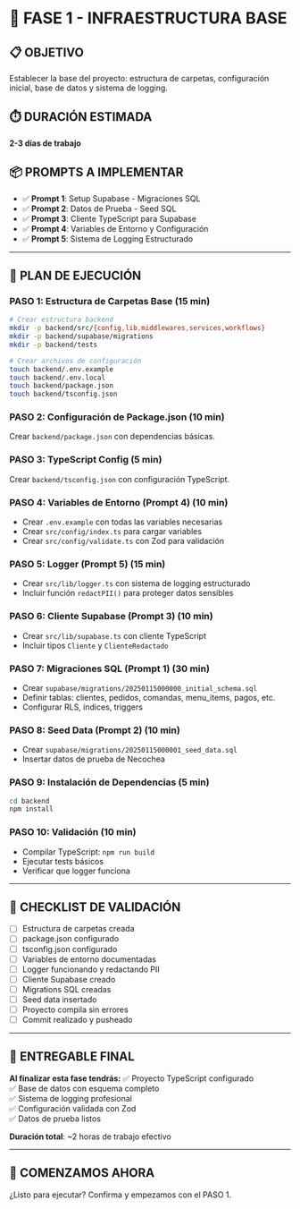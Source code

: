 # 🚀 FASE 1 - INFRAESTRUCTURA BASE

## 📋 OBJETIVO
Establecer la base del proyecto: estructura de carpetas, configuración inicial, base de datos y sistema de logging.

## ⏱️ DURACIÓN ESTIMADA
**2-3 días de trabajo**

## 📦 PROMPTS A IMPLEMENTAR
- ✅ **Prompt 1**: Setup Supabase - Migraciones SQL
- ✅ **Prompt 2**: Datos de Prueba - Seed SQL
- ✅ **Prompt 3**: Cliente TypeScript para Supabase
- ✅ **Prompt 4**: Variables de Entorno y Configuración
- ✅ **Prompt 5**: Sistema de Logging Estructurado

---

## 🎯 PLAN DE EJECUCIÓN

### PASO 1: Estructura de Carpetas Base (15 min)
```bash
# Crear estructura backend
mkdir -p backend/src/{config,lib,middlewares,services,workflows}
mkdir -p backend/supabase/migrations
mkdir -p backend/tests

# Crear archivos de configuración
touch backend/.env.example
touch backend/.env.local
touch backend/package.json
touch backend/tsconfig.json
```

### PASO 2: Configuración de Package.json (10 min)
Crear `backend/package.json` con dependencias básicas.

### PASO 3: TypeScript Config (5 min)
Crear `backend/tsconfig.json` con configuración TypeScript.

### PASO 4: Variables de Entorno (Prompt 4) (10 min)
- Crear `.env.example` con todas las variables necesarias
- Crear `src/config/index.ts` para cargar variables
- Crear `src/config/validate.ts` con Zod para validación

### PASO 5: Logger (Prompt 5) (15 min)
- Crear `src/lib/logger.ts` con sistema de logging estructurado
- Incluir función `redactPII()` para proteger datos sensibles

### PASO 6: Cliente Supabase (Prompt 3) (10 min)
- Crear `src/lib/supabase.ts` con cliente TypeScript
- Incluir tipos `Cliente` y `ClienteRedactado`

### PASO 7: Migraciones SQL (Prompt 1) (30 min)
- Crear `supabase/migrations/20250115000000_initial_schema.sql`
- Definir tablas: clientes, pedidos, comandas, menu_items, pagos, etc.
- Configurar RLS, índices, triggers

### PASO 8: Seed Data (Prompt 2) (10 min)
- Crear `supabase/migrations/20250115000001_seed_data.sql`
- Insertar datos de prueba de Necochea

### PASO 9: Instalación de Dependencias (5 min)
```bash
cd backend
npm install
```

### PASO 10: Validación (10 min)
- Compilar TypeScript: `npm run build`
- Ejecutar tests básicos
- Verificar que logger funciona

---

## 📝 CHECKLIST DE VALIDACIÓN

- [ ] Estructura de carpetas creada
- [ ] package.json configurado
- [ ] tsconfig.json configurado
- [ ] Variables de entorno documentadas
- [ ] Logger funcionando y redactando PII
- [ ] Cliente Supabase creado
- [ ] Migrations SQL creadas
- [ ] Seed data insertado
- [ ] Proyecto compila sin errores
- [ ] Commit realizado y pusheado

---

## 🎯 ENTREGABLE FINAL

**Al finalizar esta fase tendrás:**
✅ Proyecto TypeScript configurado  
✅ Base de datos con esquema completo  
✅ Sistema de logging profesional  
✅ Configuración validada con Zod  
✅ Datos de prueba listos  

**Duración total**: ~2 horas de trabajo efectivo

---

## 🚀 COMENZAMOS AHORA

¿Listo para ejecutar? Confirma y empezamos con el PASO 1.
